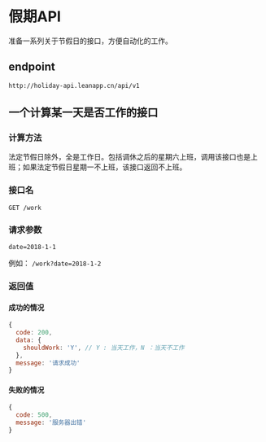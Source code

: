 # 假期API

准备一系列关于节假日的接口，方便自动化的工作。

## endpoint

`http://holiday-api.leanapp.cn/api/v1`

## 一个计算某一天是否工作的接口

### 计算方法

法定节假日除外，全是工作日。包括调休之后的星期六上班，调用该接口也是上班；如果法定节假日星期一不上班，该接口返回不上班。

### 接口名

`GET /work`

### 请求参数

`date=2018-1-1`

例如： `/work?date=2018-1-2`

### 返回值

#### 成功的情况

```js
{
  code: 200,
  data: {
    shouldWork: 'Y', // Y : 当天工作，N ：当天不工作
  },
  message: '请求成功'
}
```

#### 失败的情况

```js
{
  code: 500,
  message: '服务器出错'
}
```